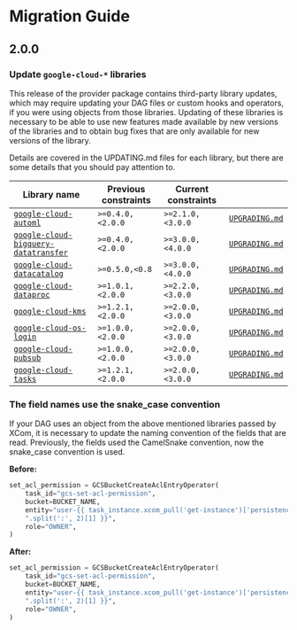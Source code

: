 <!--
 Licensed to the Apache Software Foundation (ASF) under one
 or more contributor license agreements.  See the NOTICE file
 distributed with this work for additional information
 regarding copyright ownership.  The ASF licenses this file
 to you under the Apache License, Version 2.0 (the
 "License"); you may not use this file except in compliance
 with the License.  You may obtain a copy of the License at

   http://www.apache.org/licenses/LICENSE-2.0

 Unless required by applicable law or agreed to in writing,
 software distributed under the License is distributed on an
 "AS IS" BASIS, WITHOUT WARRANTIES OR CONDITIONS OF ANY
 KIND, either express or implied.  See the License for the
 specific language governing permissions and limitations
 under the License.
 -->

# Migration Guide

## 2.0.0

### Update ``google-cloud-*`` libraries

This release of the provider package contains third-party library updates, which may require updating your DAG files or custom hooks and operators, if you were using objects from those libraries. Updating of these libraries is necessary to be able to use new features made available by new versions of the libraries and to obtain bug fixes that are only available for new versions of the library.

Details are covered in the UPDATING.md files for each library, but there are some details that you should pay attention to.

| Library name | Previous constraints | Current constraints | |
| --- | --- | --- | --- |
| [``google-cloud-automl``](https://pypi.org/project/google-cloud-automl/) | ``>=0.4.0,<2.0.0`` | ``>=2.1.0,<3.0.0``  | [`UPGRADING.md`](https://github.com/googleapis/python-bigquery-automl/blob/master/UPGRADING.md) |
| [``google-cloud-bigquery-datatransfer``](https://pypi.org/project/google-cloud-bigquery-datatransfer/) | ``>=0.4.0,<2.0.0`` | ``>=3.0.0,<4.0.0``  | [`UPGRADING.md`](https://github.com/googleapis/python-bigquery-datatransfer/blob/master/UPGRADING.md) |
| [``google-cloud-datacatalog``](https://pypi.org/project/google-cloud-datacatalog/) | ``>=0.5.0,<0.8`` | ``>=3.0.0,<4.0.0``  | [`UPGRADING.md`](https://github.com/googleapis/python-datacatalog/blob/master/UPGRADING.md) |
| [``google-cloud-dataproc``](https://pypi.org/project/google-cloud-dataproc/) | ``>=1.0.1,<2.0.0`` | ``>=2.2.0,<3.0.0``  | [`UPGRADING.md`](https://github.com/googleapis/python-dataproc/blob/master/UPGRADING.md) |
| [``google-cloud-kms``](https://pypi.org/project/google-cloud-os-login/) | ``>=1.2.1,<2.0.0`` | ``>=2.0.0,<3.0.0``  | [`UPGRADING.md`](https://github.com/googleapis/python-kms/blob/master/UPGRADING.md) |
| [``google-cloud-os-login``](https://pypi.org/project/google-cloud-os-login/) | ``>=1.0.0,<2.0.0`` | ``>=2.0.0,<3.0.0``  | [`UPGRADING.md`](https://github.com/googleapis/python-oslogin/blob/master/UPGRADING.md) |
| [``google-cloud-pubsub``](https://pypi.org/project/google-cloud-pubsub/) | ``>=1.0.0,<2.0.0`` | ``>=2.0.0,<3.0.0``  | [`UPGRADING.md`](https://github.com/googleapis/python-pubsub/blob/master/UPGRADING.md) |
| [``google-cloud-tasks``](https://pypi.org/project/google-cloud-tasks/) | ``>=1.2.1,<2.0.0`` | ``>=2.0.0,<3.0.0``  | [`UPGRADING.md`](https://github.com/googleapis/python-tasks/blob/master/UPGRADING.md) |


### The field names use the snake_case convention

If your DAG uses an object from the above mentioned libraries passed by XCom, it is necessary to update the naming convention of the fields that are read. Previously, the fields used the CamelSnake convention, now the snake_case convention is used.

**Before:**

```python
set_acl_permission = GCSBucketCreateAclEntryOperator(
    task_id="gcs-set-acl-permission",
    bucket=BUCKET_NAME,
    entity="user-{{ task_instance.xcom_pull('get-instance')['persistenceIamIdentity']"
    ".split(':', 2)[1] }}",
    role="OWNER",
)
```

**After:**

```python
set_acl_permission = GCSBucketCreateAclEntryOperator(
    task_id="gcs-set-acl-permission",
    bucket=BUCKET_NAME,
    entity="user-{{ task_instance.xcom_pull('get-instance')['persistence_iam_identity']"
    ".split(':', 2)[1] }}",
    role="OWNER",
)
```
